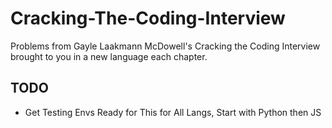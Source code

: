 # Cracking-The-Coding-Interview
Problems from Gayle Laakmann McDowell's Cracking the Coding Interview brought to you in a new language each chapter.


## TODO
* Get Testing Envs Ready for This for All Langs, Start with Python then JS
